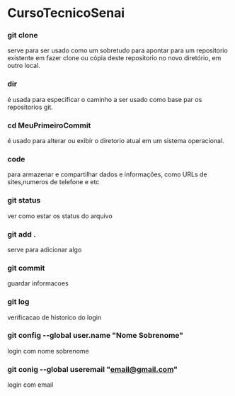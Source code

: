 # CursoTecnicoSenai

### git clone 
 serve para ser usado como um sobretudo para apontar para um repositorio existente em fazer clone ou cópia deste repositorio no novo diretório, em outro local.
 
### dir
  é usada para especificar o caminho a ser usado como base par os repositorios git.
  
### cd MeuPrimeiroCommit
  é usado para alterar ou exibir o diretorio atual em um sistema operacional.
  
### code
 para armazenar e compartilhar dados e informações, como URLs de sites,numeros de telefone e etc
 
### git status
 ver como  estar os status do arquivo
 
### git add .
 serve para adicionar algo
 
### git commit
 guardar informacoes
 
### git log
 verificacao de historico do login
 
### git config --global user.name "Nome Sobrenome"
login com nome sobrenome

 ### git conig  --global useremail "email@gmail.com"
 login com email
